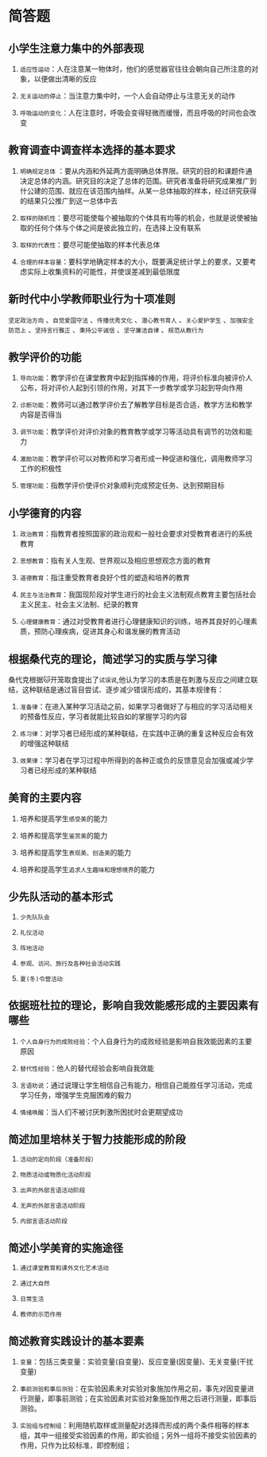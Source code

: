 # 简答题

## 小学生注意力集中的外部表现

1. `适应性运动`：人在注意某一物体时，他们的感觉器官往往会朝向自己所注意的对象，以便做出清晰的反应

2. `无关运动的停止`：当注意力集中时，一个人会自动停止与注意无关的动作

3. `呼吸运动的变化`：人在注意时，呼吸会变得轻微而缓慢，而且呼吸的时间也会改变

## 教育调查中调查样本选择的基本要求

1. `明确规定总体`
   ：要从内涵和外延两方面明确总体界限。研究的目的和课题件通决定总体的内涵。研究目的决定了总体的范围。研究者准备将研究成果推广到什公建的范围、就应在该范围内抽样。从某一总体抽取的样本，经过研究获得的结果只公推广到这一总体中去

2. `取样的随机性`：要尽可能使每个被抽取的个体具有均等的机会，也就是说使被抽取的任何个体与个体之间是彼此独立的，在选择上没有联系

3. `取样的代表性`：要尽可能使抽取的样本代表总体

4. `合理的样本容量`：要科学地确定样本的大小，既要满足统计学上的要求，又要考虑实际上收集资料的可能性，并使误差减到最低限度

## 新时代中小学教师职业行为十项准则

`坚定政治方向`
、`自觉爱国守法`
、`传播优秀文化`
、`潜心教书育人`
、`关心爱护学生`
、`加强安全防范上`
、`坚持言行雅正`
、`秉持公平诚信`
、`坚守廉洁自律`
、`规范从教行为`

## 教学评价的功能

1. `导向功能`：教学评价在课堂教育中起到指挥棒的作用，将评价标准向被评价人公布，将对评价人起到引领的作用，对其下一步教学或学习起到导向作用

2. `诊断功能`：教师可以通过教学评价去了解教学目标是否合适，教学方法和教学内容是否得当

3. `调节功能`：教学评价对评价对象的教育教学或学习等活动具有调节的功效和能力

4. `激励功能`：教学评价可以对教师和学习者形成一种促进和强化，调用教师学习工作的积极性

5. `管理功能`：指教学评价使评价对象顺利完成预定任务、达到预期目标

## 小学德育的内容

1. `政治教育`：指教育者按照国家的政治观和一般社会要求对受教育者进行的系统教育

2. `思想教育`：指有关人生观、世界观以及相应思想观念方面的教育

3. `道德教育`：指注重受教育者良好个性的塑造和培养的教育

4. `民主与法治教育`：我国现阶段对学生进行的社会主义法制观点教育主要包括社会主义民主、社会主义法制、纪录的教育

5. `心理健康教育`：通过对受教育者进行心理健康知识的训练，培养其良好的心理素质，预防心理疾病，促进其身心和谐发展的教育活动

## 根据桑代克的理论，简述学习的实质与学习律

桑代克根据🐱开笼取食提出了`试误说`,他认为学习的本质是在刺激与反应之间建立联结，这种联结是通过盲目尝试、逐步减少错误形成的，其基本规律有：

1. `准备律`：在进入某种学习活动之前，如果学习者做好了与相应的学习活动相关的预备性反应，学习者就能比较自如的掌握学习的内容

2. `练习律`：对学习者已经形成的某种联结，在实践中正确的重复这种反应会有效的增强这种联结

3. `效果律`：学习者在学习过程中所得到的各种正或负的反馈意见会加强或减少学习者已经形成的某种联结

## 美育的主要内容

1. 培养和提高学生`感受美`的能力

2. 培养和提高学生`鉴赏美`的能力

3. 培养和提高学生`表现美、创造美`的能力

4. 培养和提高学生`追求人生趣味和理想境界`的能力

## 少先队活动的基本形式

1. `少先队队会`

2. `礼仪活动`

3. `阵地活动`

4. `参观、访问、旅行及各种社会活动实践`

5. `夏(冬)令营活动`

## 依据班杜拉的理论，影响自我效能感形成的主要因素有哪些

1. `个人自身行为的成败经验`：个人自身行为的成败经验是影响自我效能因素的主要原因

2. `替代性经验`：他人的替代经验会影响自我效能

3. `言语劝说`：通过说理让学生相信自己有能力，相信自己能胜任学习活动，完成学习任务，增强学生克服困难的毅力

4. `情绪唤醒`：当人们不被讨厌刺激所困扰时会更期望成功

## 简述加里培林关于智力技能形成的阶段

1. `活动的定向阶段（准备阶段）`

2. `物质活动或物质化活动阶段`

3. `出声的外部言语活动阶段`

4. `无声的外部言语活动阶段`

5. `内部言语活动阶段`

## 简述小学美育的实施途径

1. `通过课堂教育和课外文化艺术活动`

2. `通过大自然`

3. `日常生活`

4. `教师的示范作用`

## 简述教育实践设计的基本要素

1. `变量`：包括三类变量：实验变量(自变量)、反应变量(因变量)、无关变量(干扰变量)

2. `事前测验和事后测验`：在实验因素未对实验对象施加作用之前，事先对因变量进行测量，即事前测验；在实验因素对实验对象施加作用之后进行测量，即事后测验。

3. `实验组与控制组`：利用随机取样或测量配对选择而形成的两个条件相等的样本组，其中一组接受实验因素的作用，即实验组；另外一组将不接受实验因素的作用，只作为比较标准，即控制组；